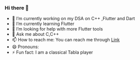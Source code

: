 ### Hi there 👋

<!--
**ayushmaan02/ayushmaan02** is a ✨ _special_ ✨ repository because its `README.md` (this file) appears on your GitHub profile.

Here are some ideas to get you started: 
-->

- 🔭 I’m currently working on my DSA on C++ ,Flutter and Dart
- 🌱 I’m currently learning Flutter
- 🤔 I’m looking for help with more Flutter tools
- 💬 Ask me about C,C++
- 📫 How to reach me: You can reach me through [Link](https://www.linkedin.com/in/ayushmaan-singh-rajput-451669141/)
- 😄 Pronouns: 
- ⚡ Fun fact: I am a classical Tabla player 

